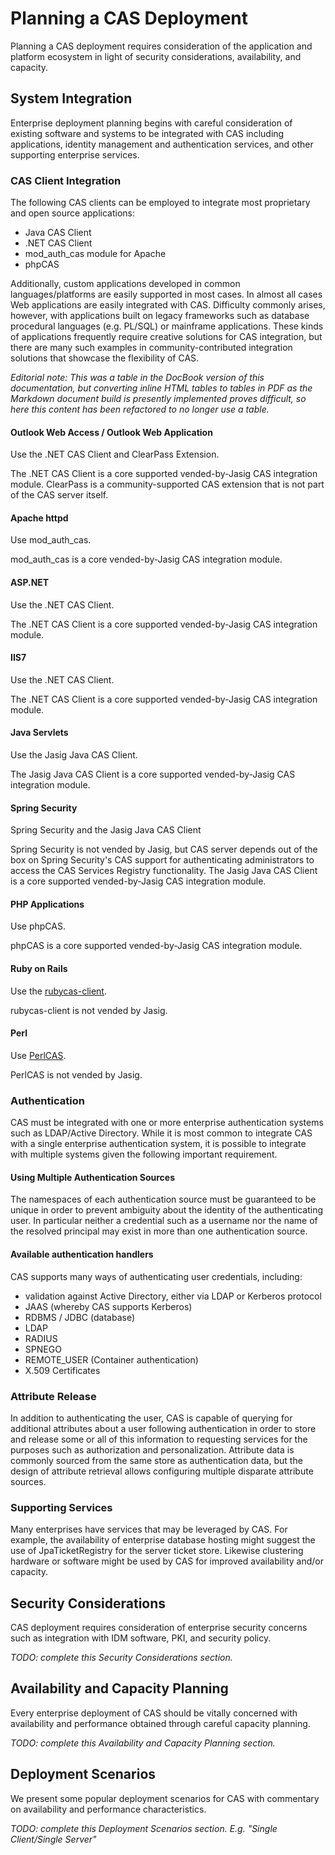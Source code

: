 # Planning a CAS Deployment #

Planning a CAS deployment requires consideration of the application and platform ecosystem in light of security considerations, availability, and capacity.

## System Integration ##

Enterprise deployment planning begins with careful consideration of existing software and systems to be integrated with CAS including applications, identity management and authentication services, and other supporting enterprise services.

### CAS Client Integration ###

The following CAS clients can be employed to integrate most proprietary and open source applications:

* Java CAS Client
* .NET CAS Client
* mod_auth_cas module for Apache
* phpCAS

Additionally, custom applications developed in common languages/platforms are easily supported in most cases. In almost all cases Web applications are easily integrated with CAS. Difficulty commonly arises, however, with applications built on legacy frameworks such as database procedural languages (e.g. PL/SQL) or mainframe applications. These kinds of applications frequently require creative solutions for CAS integration, but there are many such examples in community-contributed integration solutions that showcase the flexibility of CAS.


_Editorial note: This was a table in the DocBook version of this documentation, but converting inline HTML tables to tables in PDF as the Markdown document build is presently implemented proves difficult, so here this content has been refactored to no longer use a table._

#### Outlook Web Access / Outlook Web Application ####

Use the .NET CAS Client and ClearPass Extension.

The .NET CAS Client is a core supported vended-by-Jasig CAS integration module. ClearPass is a community-supported CAS extension that is not part of the CAS server itself.

#### Apache httpd ####

Use mod_auth_cas.

mod_auth_cas is a core vended-by-Jasig CAS integration module.

#### ASP.NET ####

Use the .NET CAS Client.

The .NET CAS Client is a core supported vended-by-Jasig CAS integration module.

#### IIS7 ####

Use the .NET CAS Client.

The .NET CAS Client is a core supported vended-by-Jasig CAS integration module.

#### Java Servlets ####

Use the Jasig Java CAS Client.

The Jasig Java CAS Client is a core supported vended-by-Jasig CAS integration module.

#### Spring Security ####

Spring Security and the Jasig Java CAS Client

Spring Security is not vended by Jasig, but CAS server depends out of the box on Spring Security's CAS support for authenticating administrators to access the CAS Services Registry functionality. The Jasig Java CAS Client is a core supported vended-by-Jasig CAS integration module.

#### PHP Applications ####

Use phpCAS.

phpCAS is a core supported vended-by-Jasig CAS integration module.

#### Ruby on Rails ####

Use the [rubycas-client].

rubycas-client is not vended by Jasig.

#### Perl ####

Use [PerlCAS].

PerlCAS is not vended by Jasig.


### Authentication ###

CAS must be integrated with one or more enterprise authentication systems such as LDAP/Active Directory. While it is most common to integrate CAS with a single enterprise authentication system, it is possible to integrate with multiple systems given the following important requirement.

#### Using Multiple Authentication Sources ####

The namespaces of each authentication source must be guaranteed to be unique in order to prevent ambiguity about the identity of the authenticating user. In particular neither a credential such as a username nor the name of the resolved principal may exist in more than one authentication source.

#### Available authentication handlers ####

CAS supports many ways of authenticating user credentials, including:

* validation against Active Directory, either via LDAP or Kerberos protocol
* JAAS (whereby CAS supports Kerberos)
* RDBMS / JDBC (database)
* LDAP
* RADIUS
* SPNEGO
* REMOTE_USER (Container authentication)
* X.509 Certificates

### Attribute Release ###

In addition to authenticating the user, CAS is capable of querying for additional attributes about a user following authentication in order to store and release some or all of this information to requesting services for the purposes such as authorization and personalization. Attribute data is commonly sourced from the same store as authentication data, but the design of attribute retrieval allows configuring multiple disparate attribute sources.

### Supporting Services ###

Many enterprises have services that may be leveraged by CAS. For example, the availability of enterprise database hosting might suggest the use of JpaTicketRegistry for the server ticket store. Likewise clustering hardware or software might be used by CAS for improved availability and/or capacity.

## Security Considerations ##

CAS deployment requires consideration of enterprise security concerns such as integration with IDM software, PKI, and security policy.

_TODO: complete this Security Considerations section._

## Availability and Capacity Planning ##

Every enterprise deployment of CAS should be vitally concerned with availability and performance obtained through careful capacity planning.

_TODO: complete this Availability and Capacity Planning section._

## Deployment Scenarios ##

We present some popular deployment scenarios for CAS with commentary on availability and performance characteristics.

_TODO: complete this Deployment Scenarios section. E.g. "Single Client/Single Server"_


[rubycas-client]: http://code.google.com/p/rubycas-client/
[PerlCAS]: http://sourcesup.cru.fr/projects/perlcas/
